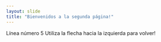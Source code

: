 ```yaml
---
layout: slide
title: "Bienvenidos a la segunda página!"
---
```

Línea número 5
Utiliza la flecha hacia la izquierda para volver!
